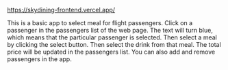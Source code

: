 https://skydining-frontend.vercel.app/

This is a basic app to select meal for flight passengers.
Click on a passenger in the passengers list of the web page. The text will turn blue, which means that the particular passenger is selected.
Then select a meal by clicking the select button.
Then select the drink from that meal.
The total price will be updated in the passengers list.
You can also add and remove passengers in the app.
